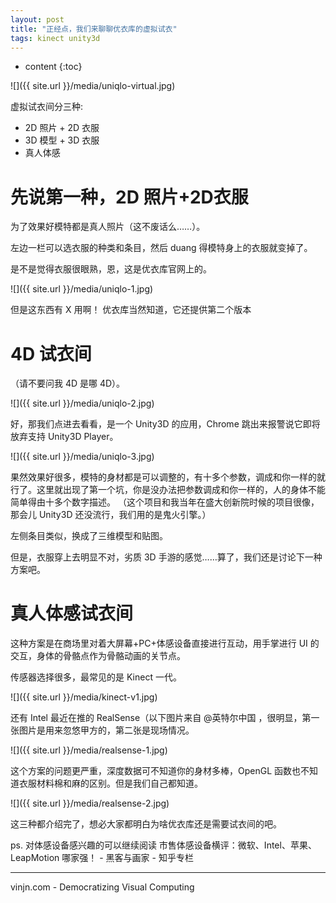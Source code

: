```yaml
---
layout: post
title: "正经点，我们来聊聊优衣库的虚拟试衣"
tags: kinect unity3d
---
```


* content
{:toc}

![]({{ site.url }}/media/uniqlo-virtual.jpg)

虚拟试衣间分三种:
- 2D 照片 + 2D 衣服
- 3D 模型 + 3D 衣服
- 真人体感




先说第一种，2D 照片+2D衣服
=
为了效果好模特都是真人照片（这不废话么……）。

左边一栏可以选衣服的种类和条目，然后 duang 得模特身上的衣服就变掉了。

是不是觉得衣服很眼熟，恩，这是优衣库官网上的。

![]({{ site.url }}/media/uniqlo-1.jpg)

但是这东西有 X 用啊！
优衣库当然知道，它还提供第二个版本

4D 试衣间
=
（请不要问我 4D 是哪 4D）。

![]({{ site.url }}/media/uniqlo-2.jpg)

好，那我们点进去看看，是一个 Unity3D 的应用，Chrome 跳出来报警说它即将放弃支持 Unity3D Player。

![]({{ site.url }}/media/uniqlo-3.jpg)

果然效果好很多，模特的身材都是可以调整的，有十多个参数，调成和你一样的就行了。这里就出现了第一个坑，你是没办法把参数调成和你一样的，人的身体不能简单得由十多个数字描述。
（这个项目和我当年在盛大创新院时候的项目很像，那会儿 Unity3D 还没流行，我们用的是鬼火引擎。）

左侧条目类似，换成了三维模型和贴图。

但是，衣服穿上去明显不对，劣质 3D 手游的感觉……算了，我们还是讨论下一种方案吧。

真人体感试衣间
=

这种方案是在商场里对着大屏幕+PC+体感设备直接进行互动，用手掌进行 UI 的交互，身体的骨骼点作为骨骼动画的关节点。

传感器选择很多，最常见的是 Kinect 一代。

![]({{ site.url }}/media/kinect-v1.jpg)


还有 Intel 最近在推的 RealSense（以下图片来自 
@英特尔中国 ，很明显，第一张图片是用来忽悠甲方的，第二张是现场情况。

![]({{ site.url }}/media/realsense-1.jpg)

这个方案的问题更严重，深度数据可不知道你的身材多棒，OpenGL 函数也不知道衣服材料棉和麻的区别。但是我们自己都知道。

![]({{ site.url }}/media/realsense-2.jpg)

这三种都介绍完了，想必大家都明白为啥优衣库还是需要试衣间的吧。

ps. 对体感设备感兴趣的可以继续阅读 市售体感设备横评：微软、Intel、苹果、LeapMotion 哪家强！ - 黑客与画家 - 知乎专栏


----
vinjn.com - Democratizing Visual Computing
